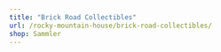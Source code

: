 ```yaml
---
title: "Brick Road Collectibles"
url: /rocky-mountain-house/brick-road-collectibles/
shop: Sammler
---
```

